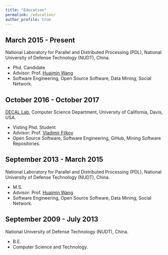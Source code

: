 ```yaml
---
title: "Education"
permalink: /education/
author_profile: true
---
```


## March 2015 - Present
National Laboratory for Parallel and Distributed Processing (PDL), National University of Defense Technology (NUDT), China.
* Phd. Candidate
* Advisor: Prof. [Huaimin Wang](https://dblp.uni-trier.de/pers/hd/w/Wang:Huaimin)
* Software Engineering, Open Source Software, Data Mining, Social Network. 

## October 2016 - October 2017
[DECAL Lab](https://decallab.cs.ucdavis.edu), Computer Science Department, University of California, Davis, USA.
* Visting Phd. Student
* Advisor: Prof. [Vladimir Filkov](http://web.cs.ucdavis.edu/~filkov)
* Open Source Software, Software Engineering, GiHub, Mining Software Repositories.

## September 2013 - March 2015
National Laboratory for Parallel and Distributed Processing (PDL), National University of Defense Technology (NUDT), China. 
* M.S. 
* Advisor: Prof. [Huaimin Wang](https://dblp.uni-trier.de/pers/hd/w/Wang:Huaimin)
* Software Engineering, Open Source Software, Data Mining, Social Network. 

## September 2009 - July 2013
National University of Defense Technology (NUDT), China. 
* B.E. 
* Computer Science and Technology.